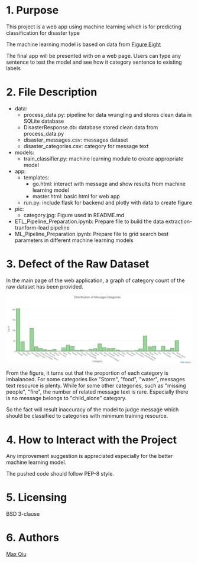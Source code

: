 # 1. Purpose
This project is a web app using machine learning which is for predicting classification for disaster type

The machine learning model is based on data from [Figure Eight](www.figure-eight.com)

The final app will be presented with on a web page. Users can type any sentence to test the model and see how it category sentence to existing labels

# 2. File Description

- data:
    - process_data.py: pipeline for data wrangling and stores clean data in SQLite database
    - DisasterResponse.db: database stored clean data from process_data.py
    - disaster_messages.csv: messages dataset
    - disaster_categories.csv: category for message text
- models:
    - train_classifier.py: machine learning module to create appropriate model
- app:
    - templates:
        - go.html: interact with message and show results from machine learning model
        - master.html: basic html for web app
    - run.py: include flask for backend and plotly with data to create figure
- pic:
    - category.jpg: Figure used in README.md
- ETL_Pipeline_Preparation.ipynb: Prepare file to build the data extraction-tranform-load pipeline
- ML_Pipeline_Preparation.ipynb: Prepare file to grid search best parameters in different machine learning models


# 3. Defect of the Raw Dataset
In the main page of the web application, a graph of category count of the raw dataset has been provided.

![category figure](https://github.com/ft9738962/disaster_response/raw/master/pic/category.jpg)

From the figure, it turns out that the proportion of each category is imbalanced. For some categories like "Storm", "food", "water", messages text resource is plenty. While for some other categories, such as "missing people", "fire", the number of related message text is rare. Especially there is no message belongs to "child_alone" category.

So the fact will result inaccuracy of the model to judge message which should be classified to categories with minimum training resource.

# 4. How to Interact with the Project

Any improvement suggestion is appreciated especially for the better machine learning model.

The pushed code should follow PEP-8 style.

# 5. Licensing

BSD 3-clause

# 6. Authors
[Max Qiu](https://github.com/ft9738962)
